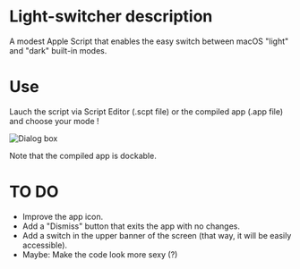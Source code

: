 # Light-switcher description

A modest Apple Script that enables the easy switch between macOS "light" and "dark" built-in modes.

# Use

Lauch the script via Script Editor (.scpt file) or the compiled app (.app file) and choose your mode !

![Dialog box](../ressources/dialog_box.png)

Note that the compiled app is dockable.

# TO DO

* Improve the app icon.
* Add a "Dismiss" button that exits the app with no changes.
* Add a switch in the upper banner of the screen (that way, it will be easily accessible).
* Maybe: Make the code look more sexy (?)
